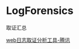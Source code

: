# LogForensics

取证汇总  

[web日志取证分析工具-腾讯](https://security.tencent.com/index.php/opensource/detail/15)
